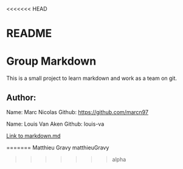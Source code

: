 <<<<<<< HEAD
# README
# Group Markdown
This is a small project to learn markdown and work as a team on git.
## Author:
Name: Marc Nicolas
Github: https://github.com/marcn97

Name: Louis Van Aken
Github: louis-va

[Link to markdown.md](groupeMarkDown/tree/marc/markdown.md)

=======
Matthieu Gravy matthieuGravy
>>>>>>> alpha
